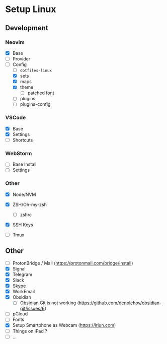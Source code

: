 # Setup Linux

## Development


### Neovim

- [x] Base
- [ ] Provider
- [ ] Config
  - [ ] `dotfiles-linux`
  - [x] sets
  - [x] maps
  - [x] theme
    - [ ] patched font
  - [ ] plugins
  - [ ] plugins-config

### VSCode

- [x] Base
- [x] Settings
- [ ] Shortcuts

### WebStorm

- [ ] Base Install
- [ ] Settings

### Other

- [x] Node/NVM 
- [x] ZSH/Oh-my-zsh
  - [ ] zshrc
- [x] SSH Keys
- [ ] Tmux


## Other

- [ ] ProtonBridge / Mail (https://protonmail.com/bridge/install)
- [x] Signal
- [x] Telegram
- [x] Slack
- [x] Skype
- [x] WorkEmail
- [x] Obsidian
  - [ ] Obsidian Git is not working (https://github.com/denolehov/obsidian-git/issues/6)
- [ ] pCloud
- [ ] Fonts
- [x] Setup Smartphone as Webcam (https://iriun.com)
- [ ] Things on iPad ? 
- [ ] ...
